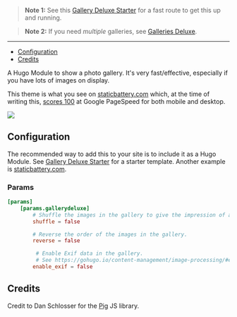 >**Note 1:** See this [Gallery Deluxe Starter](https://github.com/bep/gallerydeluxe_starter) for a fast route to get this up and running.

>**Note 2:** If you need _multiple_ galleries, see [Galleries Deluxe](https://github.com/bep/galleriesdeluxe).

<hr/>

* [Configuration](#configuration)
* [Credits](#credits)

A Hugo Module to show a photo gallery. It's very fast/effective, especially if you have lots of images on display.

This theme is what you see on [staticbattery.com](https://staticbattery.com/) which, at the time of writing this, [scores 100](https://pagespeed.web.dev/report?url=https%3A%2F%2Fstaticbattery.com%2F&form_factor=mobile) at Google PageSpeed for both mobile and desktop.

[<img src="https://raw.githubusercontent.com/bep/gallerydeluxe/main/images/tn.jpg">](https://staticbattery.com/)

## Configuration

The recommended way to add this to your site is to include it as a Hugo Module. See [Gallery Deluxe Starter](https://github.com/bep/gallerydeluxe_starter) for a starter template. Another example is [staticbattery.com](https://github.com/bep/staticbattery.com).


### Params

```toml
[params]
    [params.gallerydeluxe]
        # Shuffle the images in the gallery to give the impression of a new gallery each time.
        shuffle = false

        # Reverse the order of the images in the gallery.
        reverse = false

         # Enable Exif data in the gallery.
         # See https://gohugo.io/content-management/image-processing/#exif-data for how to filter tags.
        enable_exif = false
```


## Credits

Credit to Dan Schlosser for the [Pig](https://github.com/schlosser/pig.js) JS library. 
